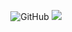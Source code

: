 <p align="center">
<img alt="GitHub" src="https://img.shields.io/github/followers/DikhiAchmad?style=flat-square"/>
<img src="https://komarev.com/ghpvc/?username=DikhiAchmad&label=visitors&style=flat-square" />
</p>
